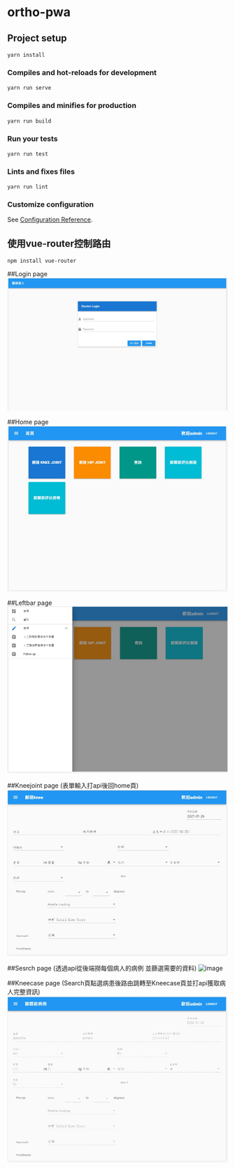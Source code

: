 # ortho-pwa

## Project setup
```
yarn install
```

### Compiles and hot-reloads for development
```
yarn run serve
```

### Compiles and minifies for production
```
yarn run build
```

### Run your tests
```
yarn run test
```

### Lints and fixes files
```
yarn run lint
```

### Customize configuration
See [Configuration Reference](https://cli.vuejs.org/config/).


## 使用vue-router控制路由
```
npm install vue-router
```


##Login page
![image](https://github.com/LinYuSiang/ortho-pwa/blob/master/pic/login.jpg)

##Home page
![image](https://github.com/LinYuSiang/ortho-pwa/blob/master/pic/home.jpg)

##Leftbar page
![image](https://github.com/LinYuSiang/ortho-pwa/blob/master/pic/leftbar.jpg)

##Kneejoint page (表單輸入打api後回home頁)
![image](https://github.com/LinYuSiang/ortho-pwa/blob/master/pic/kneejoint.jpg)

##Sesrch page (透過api從後端撈每個病人的病例 並篩選需要的資料)
![image](https://github.com/LinYuSiang/ortho-pwa/blob/master/pic/sesrch.jpg)

##Kneecase page (Search頁點選病患後路由跳轉至Kneecase頁並打api獲取病人完整資訊)
![image](https://github.com/LinYuSiang/ortho-pwa/blob/master/pic/kneecase.jpg)



